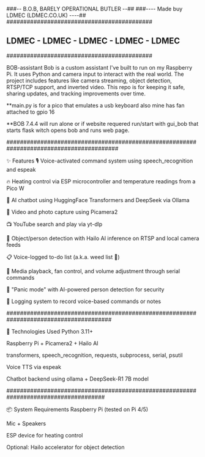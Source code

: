 ###-- B.O.B, BARELY OPERATIONAL BUTLER --##
###---- Made buy LDMEC (LDMEC.CO.UK) ----## 
###########################################
## LDMEC - LDMEC - LDMEC - LDMEC - LDMEC ##
###########################################

BOB-assistant
Bob is a custom assistant I've built to run on my Raspberry Pi. It uses Python and camera input to interact with the real world. The project includes features like camera streaming, object detection, RTSP/TCP support, and inverted video. This repo is for keeping it safe, sharing updates, and tracking improvements over time.

**main.py is for a pico that emulates a usb keyboard also mine has fan attached to gpio 16

**BOB 7.4.4 will run alone or if website requered run/start with gui_bob that starts flask witch opens bob and runs web page.

#########################################################################################

✨ Features
🎙️ Voice-activated command system using speech_recognition and espeak

🔥 Heating control via ESP microcontroller and temperature readings from a Pico W

🤖 AI chatbot using HuggingFace Transformers and DeepSeek via Ollama

🎥 Video and photo capture using Picamera2

📺 YouTube search and play via yt-dlp

🧠 Object/person detection with Hailo AI inference on RTSP and local camera feeds

📋 Voice-logged to-do list (a.k.a. weed list 🌿)

🎵 Media playback, fan control, and volume adjustment through serial commands

🚨 "Panic mode" with AI-powered person detection for security

📝 Logging system to record voice-based commands or notes

#######################################################################################

🔧 Technologies Used
Python 3.11+

Raspberry Pi + Picamera2 + Hailo AI

transformers, speech_recognition, requests, subprocess, serial, psutil

Voice TTS via espeak

Chatbot backend using ollama + DeepSeek-R1 7B model

#####################################################################################

📦 System Requirements
Raspberry Pi (tested on Pi 4/5)

Mic + Speakers

ESP device for heating control

Optional: Hailo accelerator for object detection






  
